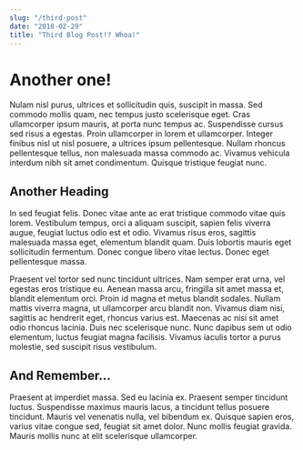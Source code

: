 ```yaml
---
slug: "/third-post"
date: "2018-02-29"
title: "Third Blog Post!? Whoa!"
---
```

# Another one!
Nulam nisl purus, ultrices et sollicitudin quis, suscipit in massa. Sed commodo mollis quam, nec tempus justo scelerisque eget. Cras ullamcorper ipsum mauris, at porta nunc tempus ac. Suspendisse cursus sed risus a egestas. Proin ullamcorper in lorem et ullamcorper. Integer finibus nisl ut nisl posuere, a ultrices ipsum pellentesque. Nullam rhoncus pellentesque tellus, non malesuada massa commodo ac. Vivamus vehicula interdum nibh sit amet condimentum. Quisque tristique feugiat nunc.

## Another Heading
In sed feugiat felis. Donec vitae ante ac erat tristique commodo vitae quis lorem. Vestibulum tempus, orci a aliquam suscipit, sapien felis viverra augue, feugiat luctus odio est et odio. Vivamus risus eros, sagittis malesuada massa eget, elementum blandit quam. Duis lobortis mauris eget sollicitudin fermentum. Donec congue libero vitae lectus. Donec eget pellentesque massa.

Praesent vel tortor sed nunc tincidunt ultrices. Nam semper erat urna, vel egestas eros tristique eu. Aenean massa arcu, fringilla sit amet massa et, blandit elementum orci. Proin id magna et metus blandit sodales. Nullam mattis viverra magna, ut ullamcorper arcu blandit non. Vivamus diam nisi, sagittis ac hendrerit eget, rhoncus varius est. Maecenas ac nisi sit amet odio rhoncus lacinia. Duis nec scelerisque nunc. Nunc dapibus sem ut odio elementum, luctus feugiat magna facilisis. Vivamus iaculis tortor a purus molestie, sed suscipit risus vestibulum.

## And Remember... 
Praesent at imperdiet massa. Sed eu lacinia ex. Praesent semper tincidunt luctus. Suspendisse maximus mauris lacus, a tincidunt tellus posuere tincidunt. Mauris vel venenatis nulla, vel bibendum ex. Quisque sapien eros, varius vitae congue sed, feugiat sit amet dolor. Nunc mollis feugiat gravida. Mauris mollis nunc at elit scelerisque ullamcorper.
